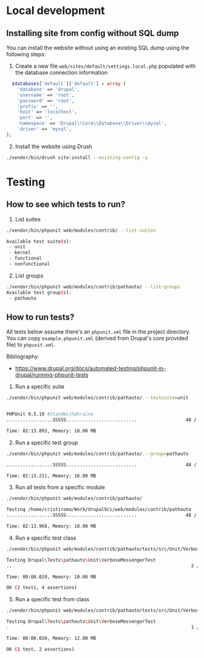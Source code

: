 # Local development

## Installing site from config without SQL dump

You can install the website without using an existing SQL dump using the following steps:

1. Create a new file `web/sites/default/settings.local.php` populated with the database connection information

```php
  $databases['default']['default'] = array (
    'database' => 'drupal',
    'username' => 'root',
    'password' => 'root',
    'prefix' => '',
    'host' => 'localhost',
    'port' => '',
    'namespace' => 'Drupal\\Core\\Database\\Driver\\mysql',
    'driver' => 'mysql',
);

```

2. Install the website using Drush


```bash
./vendor/bin/drush site:install --existing-config -y
```

# Testing

## How to see which tests to run?

1. List suites

```bash
./vendor/bin/phpunit web/modules/contrib/ --list-suites

Available test suite(s):
 - unit
 - kernel
 - functional
 - nonfunctional
```

2. List groups

```bash
./vendor/bin/phpunit web/modules/contrib/pathauto/ --list-groups
Available test group(s):
 - pathauto
```


## How to run tests?

All tests below assume there's an `phpunit.xml` file in the project directory. You can copy `example.phpunit.xml` (derived from Drupal's core provided file) to `phpunit.xml`.

Bibliography:

- https://www.drupal.org/docs/automated-testing/phpunit-in-drupal/running-phpunit-tests


1. Run a specific suite

```bash
./vendor/bin/phpunit web/modules/contrib/pathauto/ --testsuite=unit


PHPUnit 9.5.19 #StandWithUkraine
.................SSSSS..........................                  48 / 48 (100%)

Time: 02:13.893, Memory: 18.00 MB
```

2. Run a specific test group

```bash
./vendor/bin/phpunit web/modules/contrib/pathauto/ --group=pathauto

.................SSSSS..........................                  48 / 48 (100%)

Time: 02:13.211, Memory: 16.00 MB
```

3. Run all tests from a specific module

```bash
./vendor/bin/phpunit web/modules/contrib/pathauto/

Testing /home/cristiroma/Work/drupal9ci/web/modules/contrib/pathauto
.................SSSSS..........................                  48 / 48 (100%)

Time: 02:13.968, Memory: 18.00 MB
```

4. Run a specific test class

```bash
./vendor/bin/phpunit web/modules/contrib/pathauto/tests/src/Unit/VerboseMessengerTest.php

Testing Drupal\Tests\pathauto\Unit\VerboseMessengerTest
..                                                                  2 / 2 (100%)

Time: 00:00.019, Memory: 10.00 MB

OK (2 tests, 4 assertions)
```

5. Run a specific test from class

```bash
./vendor/bin/phpunit web/modules/contrib/pathauto/tests/src/Unit/VerboseMessengerTest.php --filter=testAddMessage

Testing Drupal\Tests\pathauto\Unit\VerboseMessengerTest
.                                                                   1 / 1 (100%)

Time: 00:00.020, Memory: 12.00 MB

OK (1 test, 2 assertions)
```
